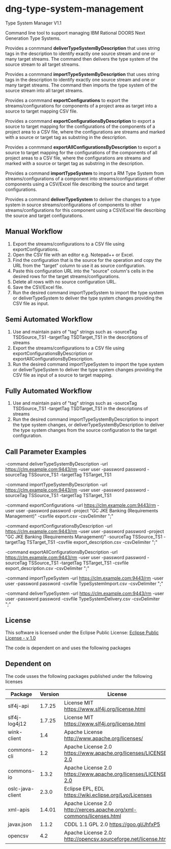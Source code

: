 # dng-type-system-management

Type System Manager V1.1

Command line tool to support managing IBM Rational DOORS Next Generation Type Systems.

Provides a conmmand **deliverTypeSystemByDescription** that uses string tags in the description to identify exactly one source stream and one or many target streams. The command then delivers the type system of the source stream to all target streams.

Provides a conmmand **importTypeSystemByDescription** that uses string tags in the description to identify exactly one source stream and one or many target streams. The command then imports the type system of the source stream into all target streams.

Provides a conmmand **exportConfigurations** to export the streams/configurations for components of a project area as target into a source to target mapping CSV file.

Provides a conmmand **exportConfigurationsByDescription** to export a source to target mapping for the configurations of the components of a project area to a CSV file, where the configurations are streams and marked with a source or target tag as substring in the description.

Provides a conmmand **exportAllConfigurationsByDescription** to export a source to target mapping for the configurations of the components of all project areas to a CSV file, where the configurations are streams and marked with a source or target tag as substring in the description.

Provides a command **importTypeSystem** to import a RM Type System from streams/configurations of a component into streams/configurations of other components using a CSV/Excel file describing the source and target configurations.

Provides a command **deliverTypeSystem** to deliver the changes to a type system in source streams/configurations of components to other streams/configurations for this component using a CSV/Excel file describing the source and target configurations.

## Manual Workflow

1. Export the streams/configurations to a CSV file using exportConfigurations.
2. Open the CSV file with an editor e.g. Notepad++ or Excel.
3. Find the configuration that is the source for the operation and copy the URL from the "target" column to use it as source configuration.
4. Paste this configuration URL into the "source" column's cells in the desired rows for the target streams/configurations. 
5. Delete all rows with no source configuration URL.
6. Save the CSV/Excel file.                                                                              
7. Run the desired command importTypeSystem to import the type system or deliverTypeSystem to deliver the type system changes providing the CSV file as input.

## Semi Automated Workflow

1. Use and maintain pairs of "tag" strings such as -sourceTag TSDSource_TS1 -targetTag TSDTarget_TS1 in the descriptions of streams
2. Export the streams/configurations to a CSV file using exportConfigurationsByDescription or exportAllConfigurationsByDescription.
3. Run the desired command importTypeSystem to import the type system or deliverTypeSystem to deliver the type system changes providing the CSV file as input of a source to target mapping.

## Fully Automated Workflow

1. Use and maintain pairs of "tag" strings such as -sourceTag TSDSource_TS1 -targetTag TSDTarget_TS1 in the descriptions of streams
2. Run the desired command importTypeSystemByDescription to import the type system changes, or deliverTypeSystemByDescription to deliver the type system changes from the source configuration to the target configuration.

## Call Parameter Examples

-command deliverTypeSystemByDescription -url https://clm.example.com:9443/rm -user user -password password -sourceTag TSSource_TS1 -targetTag TSTarget_TS1

-command importTypeSystemByDescription -url https://clm.example.com:9443/rm -user user -password password -sourceTag TSSource_TS1 -targetTag TSTarget_TS1

-command exportConfigurations -url https://clm.example.com:9443/rm -user user -password password -project "GC JKE Banking (Requirements Management)" -csvfile export.csv -csvDelimiter ";"

-command exportConfigurationsByDescription -url https://clm.example.com:9443/rm -user user -password password -project "GC JKE Banking (Requirements Management)" -sourceTag TSSource_TS1 -targetTag TSTarget_TS1 -csvfile export_description.csv -csvDelimiter ";"

-command exportAllConfigurationsByDescription -url https://clm.example.com:9443/rm -user user -password password -sourceTag TSSource_TS1 -targetTag TSTarget_TS1 -csvfile export_description.csv -csvDelimiter ";"

-command importTypeSystem -url https://clm.example.com:9443/rm -user user -password password -csvfile TypeSystemImport.csv -csvDelimiter ";"

-command deliverTypeSystem -url https://clm.example.com:9443/rm -user user -password password -csvfile TypeSystemDelivery.csv -csvDelimiter ";"

## License
This software is licensed under the Eclipse Public License: [Eclipse Public License - v 1.0](com.ibm.rm.typemanagement/LICENSE.html)

The code is dependent on and uses the following packages

## Dependent on 
The code usses the following packages published under the following licenses

| Package          | Version      | License                                                         |
|------------------|--------------|-----------------------------------------------------------------|
| slf4j-api        | 1.7.25       | License MIT https://www.slf4j.org/license.html |
| slf4j-log4j12    | 1.7.25	      | License MIT https://www.slf4j.org/license.html |
| wink-client      | 1.4	        | Apache License http://www.apache.org/licenses/ |
| commons-cli      | 1.2	        | Apache License 2.0 https://www.apache.org/licenses/LICENSE-2.0 |
| commons-io       | 1.3.2        | Apache License 2.0 https://www.apache.org/licenses/LICENSE-2.0 |
| oslc-java-client | 2.3.0        | Eclipse EPL, EDL https://wiki.eclipse.org/Lyo/Licenses |
| xml-apis         | 1.4.01	      | Apache License 2.0 http://xerces.apache.org/xml-commons/licenses.html |
| javax.json       | 1.1.2	      | CDDL 1.1 GPL 2.0 https://goo.gl/JhfxP5 |
| opencsv          | 4.2          | Apache License 2.0 http://opencsv.sourceforge.net/license.html |
